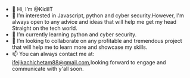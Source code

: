 - 👋 Hi, I’m @KidiIT
- 👀 I’m interested in Javascript, python and cyber security.However, I'm always open to any advice and ideas that will help me get my head Straight on the tech world.
- 🌱 I’m currently learning python and cyber security.
- 💞️ I’m looking to collaborate on any profitable and tremendous project that will help me to learn more and showcase my skills.
- 📫 You can always contact me at: ifejikachichetam88@gmail.com,looking forward to engage and communicate with y'all soon.

<!---
KidiIT/KidiIT is a ✨ special ✨ repository because its `README.md` (this file) appears on your GitHub profile.
You can click the Preview link to take a look at your changes.
--->

